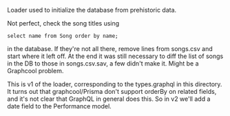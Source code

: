 Loader used to initialize the database from prehistoric data.

Not perfect, check the song titles using
```
select name from Song order by name;
```
in the database. If they're not all there, remove lines from
songs.csv and start where it left off. At the end it was still
necessary to diff the list of songs in the DB to those in 
songs.csv.sav, a few didn't make it. Might be a Graphcool problem.

This is v1 of the loader, corresponding to the types.graphql in this
directory. It turns out that graphcool/Prisma don't support orderBy
on related fields, and it's not clear that GraphQL in general does this.
So in v2 we'll add a date field to the Performance model.
